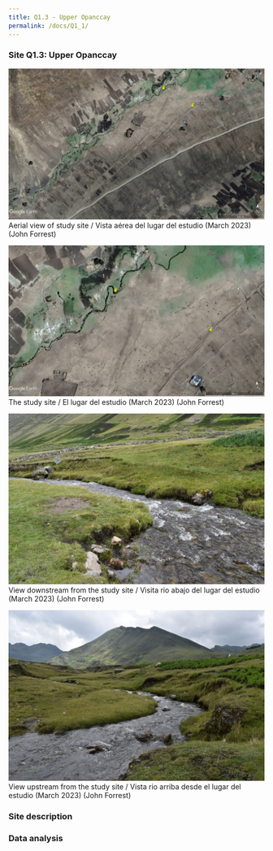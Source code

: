 ```yaml
---
title: Q1.3 - Upper Opanccay
permalink: /docs/Q1_1/
---
```



### Site Q1.3: Upper Opanccay

![Q1.3](/assets/sites/Q1.3.jpg)
Aerial view of study site / Vista aérea del lugar del estudio (March 2023) (John Forrest)


![Q1.3site](/assets/sites/Q1.3site.jpg)
The study site / El lugar del estudio (March 2023) (John Forrest)


![Q1.3downstream](/assets/sites/Q1.3downstream.jpg)
View downstream from the study site / Visita rio abajo del lugar del estudio (March 2023) (John Forrest)


![Q1.3upstream](/assets/sites/Q1.3upstream.jpg)
View upstream from the study site / Vista rio arriba desde el lugar del estudio (March 2023) (John Forrest)


### Site description

### Data analysis


